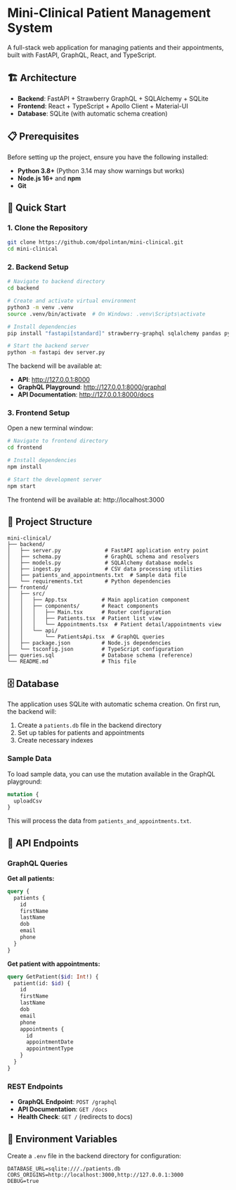 # Mini-Clinical Patient Management System

A full-stack web application for managing patients and their appointments, built with FastAPI, GraphQL, React, and TypeScript.

## 🏗️ Architecture

- **Backend**: FastAPI + Strawberry GraphQL + SQLAlchemy + SQLite
- **Frontend**: React + TypeScript + Apollo Client + Material-UI
- **Database**: SQLite (with automatic schema creation)

## 📋 Prerequisites

Before setting up the project, ensure you have the following installed:

- **Python 3.8+** (Python 3.14 may show warnings but works)
- **Node.js 16+** and **npm**
- **Git**

## 🚀 Quick Start

### 1. Clone the Repository

```bash
git clone https://github.com/dpolintan/mini-clinical.git
cd mini-clinical
```

### 2. Backend Setup

```bash
# Navigate to backend directory
cd backend

# Create and activate virtual environment
python3 -m venv .venv
source .venv/bin/activate  # On Windows: .venv\Scripts\activate

# Install dependencies
pip install "fastapi[standard]" strawberry-graphql sqlalchemy pandas python-dateutil

# Start the backend server
python -m fastapi dev server.py
```

The backend will be available at:
- **API**: http://127.0.0.1:8000
- **GraphQL Playground**: http://127.0.0.1:8000/graphql
- **API Documentation**: http://127.0.0.1:8000/docs

### 3. Frontend Setup

Open a new terminal window:

```bash
# Navigate to frontend directory
cd frontend

# Install dependencies
npm install

# Start the development server
npm start
```

The frontend will be available at: http://localhost:3000

## 📁 Project Structure

```
mini-clinical/
├── backend/
│   ├── server.py              # FastAPI application entry point
│   ├── schema.py              # GraphQL schema and resolvers
│   ├── models.py              # SQLAlchemy database models
│   ├── ingest.py              # CSV data processing utilities
│   ├── patients_and_appointments.txt  # Sample data file
│   └── requirements.txt       # Python dependencies
├── frontend/
│   ├── src/
│   │   ├── App.tsx           # Main application component
│   │   ├── components/       # React components
│   │   │   ├── Main.tsx      # Router configuration
│   │   │   ├── Patients.tsx  # Patient list view
│   │   │   └── Appointments.tsx  # Patient detail/appointments view
│   │   └── api/
│   │       └── PatientsApi.tsx  # GraphQL queries
│   ├── package.json          # Node.js dependencies
│   └── tsconfig.json         # TypeScript configuration
├── queries.sql               # Database schema (reference)
└── README.md                 # This file
```

## 🗄️ Database

The application uses SQLite with automatic schema creation. On first run, the backend will:

1. Create a `patients.db` file in the backend directory
2. Set up tables for patients and appointments
3. Create necessary indexes

### Sample Data

To load sample data, you can use the mutation available in the GraphQL playground:

```graphql
mutation {
  uploadCsv
}
```

This will process the data from `patients_and_appointments.txt`.

## 🔧 API Endpoints

### GraphQL Queries

**Get all patients:**
```graphql
query {
  patients {
    id
    firstName
    lastName
    dob
    email
    phone
  }
}
```

**Get patient with appointments:**
```graphql
query GetPatient($id: Int!) {
  patient(id: $id) {
    id
    firstName
    lastName
    dob
    email
    phone
    appointments {
      id
      appointmentDate
      appointmentType
    }
  }
}
```

### REST Endpoints

- **GraphQL Endpoint**: `POST /graphql`
- **API Documentation**: `GET /docs`
- **Health Check**: `GET /` (redirects to docs)


## 📝 Environment Variables

Create a `.env` file in the backend directory for configuration:

```env
DATABASE_URL=sqlite:///./patients.db
CORS_ORIGINS=http://localhost:3000,http://127.0.0.1:3000
DEBUG=true
```
